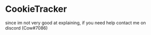 # CookieTracker
since im not very good at explaining, if you need help contact me on discord (Cow#7086)
